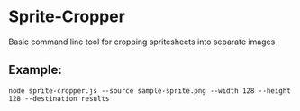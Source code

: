 # Sprite-Cropper
Basic command line tool for cropping spritesheets into separate images

## Example:
```
node sprite-cropper.js --source sample-sprite.png --width 128 --height 128 --destination results
```
